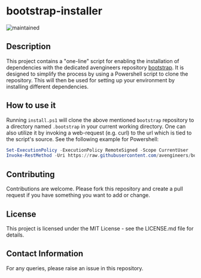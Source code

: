 # bootstrap-installer

![maintained](https://img.shields.io/badge/maintained-yes-success?style=flat-square)

## Description

This project contains a "one-line" script for enabling the installation of dependencies with the dedicated avengineers repository [bootstrap](https://github.com/avengineers/bootstrap).
It is designed to simplify the process by using a Powershell script to clone the repository.
This will then be used for setting up your environment by installing different dependencies.

## How to use it

Running `install.ps1` will clone the above mentioned `bootstrap` repository to a directory named `.bootstrap` in your current working directory.
One can also utilize it by invoking a web-request (e.g. curl) to the url which is tied to the script's source.
See the following example for Powershell:

```powershell
Set-ExecutionPolicy -ExecutionPolicy RemoteSigned -Scope CurrentUser
Invoke-RestMethod -Uri https://raw.githubusercontent.com/avengineers/bootstrap-installer/v1.6.0/install.ps1 | Invoke-Expression
```

## Contributing

Contributions are welcome. Please fork this repository and create a pull request if you have something you want to add or change.

## License

This project is licensed under the MIT License - see the LICENSE.md file for details.

## Contact Information

For any queries, please raise an issue in this repository.
